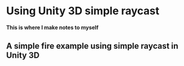 # Using Unity 3D simple raycast
**This is where I make notes to myself**

## A simple fire example using simple raycast in Unity 3D
